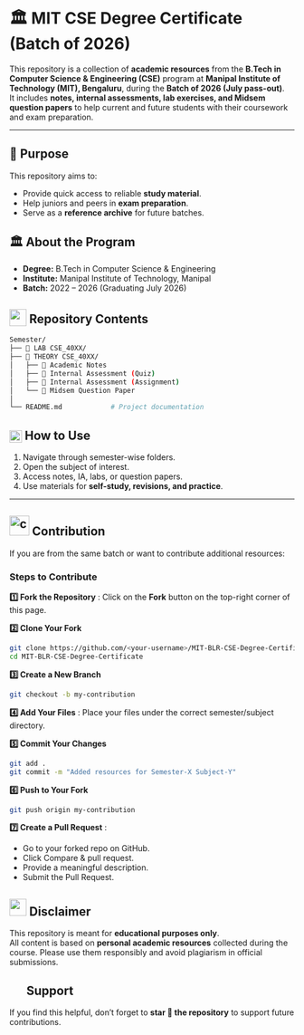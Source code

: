 # 🏛️ MIT CSE Degree Certificate (Batch of 2026)

This repository is a collection of **academic resources** from the **B.Tech in Computer Science & Engineering (CSE)** program at **Manipal Institute of Technology (MIT), Bengaluru**, during the **Batch of 2026 (July pass-out)**.  
It includes **notes, internal assessments, lab exercises, and Midsem question papers** to help current and future students with their coursework and exam preparation.  

---
## 🎯 Purpose
This repository aims to:
- Provide quick access to reliable **study material**.  
- Help juniors and peers in **exam preparation**.  
- Serve as a **reference archive** for future batches.

## 🏛️ About the Program
- **Degree:** B.Tech in Computer Science & Engineering  
- **Institute:** Manipal Institute of Technology, Manipal  
- **Batch:** 2022 – 2026 (Graduating July 2026)  
## <img src="https://github.com/user-attachments/assets/f3dcee8e-e008-457a-97fb-d3848b425713" height="30px" style="vertical-align:text-bottom;"> Repository Contents

```bash
Semester/
├── 📁 LAB CSE_40XX/           
├── 📁 THEORY CSE_40XX/             
│   ├── 📁 Academic Notes  
│   ├── 📁 Internal Assessment (Quiz)
│   ├── 📁 Internal Assessment (Assignment)
│   └── 📁 Midsem Question Paper
│   
└── README.md            # Project documentation
```






## <img src="https://github.com/user-attachments/assets/d91c2841-14ca-4283-a7fc-a93fc1e996af" height="22px" style="vertical-align:text-bottom;"> How to Use
1. Navigate through semester-wise folders.  
2. Open the subject of interest.  
3. Access notes, IA, labs, or question papers.  
4. Use materials for **self-study, revisions, and practice**.  

---

##  <img src="https://github.com/user-attachments/assets/1aafab50-1305-47c4-87ab-40a9d64f3067" alt="contribution gif" width="35"/> Contribution
If you are from the same batch or want to contribute additional resources:

### Steps to Contribute

 **1️⃣ Fork the Repository** : Click on the **Fork** button on the top-right corner of this page.

**2️⃣ Clone Your Fork**
   ```bash
   git clone https://github.com/<your-username>/MIT-BLR-CSE-Degree-Certificate.git
   cd MIT-BLR-CSE-Degree-Certificate
```
**3️⃣ Create a New Branch**
  ```bash
git checkout -b my-contribution
```
 **4️⃣ Add Your Files** : Place your files under the correct semester/subject directory.
 
 **5️⃣ Commit Your Changes**
   ```bash
git add .
git commit -m "Added resources for Semester-X Subject-Y"
```
**6️⃣ Push to Your Fork**
   ```bash
git push origin my-contribution
```
**7️⃣ Create a Pull Request** :
- Go to your forked repo on GitHub.
- Click Compare & pull request.
- Provide a meaningful description.
- Submit the Pull Request.


## <img src="https://github.com/user-attachments/assets/64abffeb-9a67-4e47-a3ec-69036aa3a343" height="30px" style="position: bottom;"> Disclaimer
This repository is meant for **educational purposes only**.  
All content is based on **personal academic resources** collected during the course. Please use them responsibly and avoid plagiarism in official submissions.  

## <img src="https://github.com/user-attachments/assets/dcdcffb4-c4e2-40ee-84cc-aca8612d257e" height="30px" style="vertical-align: text-bottom; margin-bottom:-3050px;">Support
If you find this helpful, don’t forget to **star 🌟 the repository** to support future contributions.  
